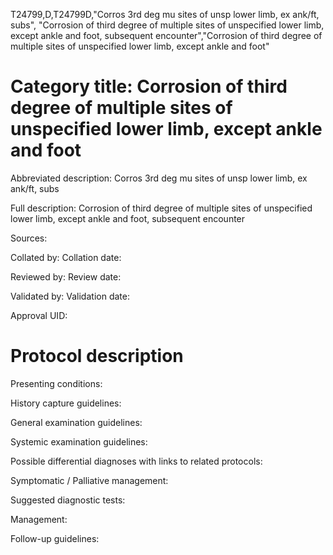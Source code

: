 T24799,D,T24799D,"Corros 3rd deg mu sites of unsp lower limb, ex ank/ft, subs", "Corrosion of third degree of multiple sites of unspecified lower limb, except ankle and foot, subsequent encounter","Corrosion of third degree of multiple sites of unspecified lower limb, except ankle and foot"
# Category title: Corrosion of third degree of multiple sites of unspecified lower limb, except ankle and foot

Abbreviated description: Corros 3rd deg mu sites of unsp lower limb, ex ank/ft, subs

Full description: Corrosion of third degree of multiple sites of unspecified lower limb, except ankle and foot, subsequent encounter

Sources:

Collated by:
Collation date:

Reviewed by:
Review date:

Validated by:
Validation date:

Approval UID:

# Protocol description

Presenting conditions:

History capture guidelines:

General examination guidelines:

Systemic examination guidelines:

Possible differential diagnoses with links to related protocols:

Symptomatic / Palliative management:

Suggested diagnostic tests:

Management:

Follow-up guidelines:
